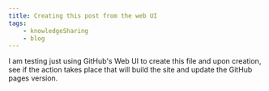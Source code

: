 ```yaml
---
title: Creating this post from the web UI
tags: 
    - knowledgeSharing
    - blog
---
```


I am testing just using GitHub's Web UI to create this file and upon creation, see if the action takes place that will build the site and update the GitHub pages version.
